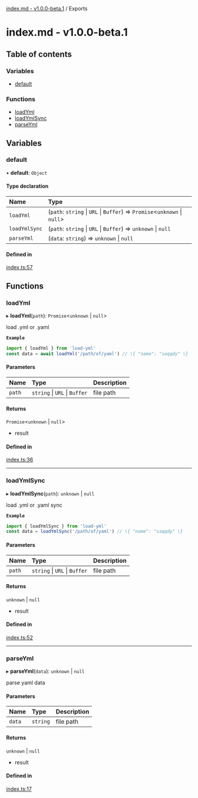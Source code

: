 [index.md - v1.0.0-beta.1](README.md) / Exports

# index.md - v1.0.0-beta.1

## Table of contents

### Variables

- [default](modules.md#default)

### Functions

- [loadYml](modules.md#loadyml)
- [loadYmlSync](modules.md#loadymlsync)
- [parseYml](modules.md#parseyml)

## Variables

### default

• **default**: `Object`

#### Type declaration

| Name          | Type                                                                       |
| :------------ | :------------------------------------------------------------------------- |
| `loadYml`     | (`path`: `string` \| `URL` \| `Buffer`) => `Promise`<`unknown` \| `null`\> |
| `loadYmlSync` | (`path`: `string` \| `URL` \| `Buffer`) => `unknown` \| `null`             |
| `parseYml`    | (`data`: `string`) => `unknown` \| `null`                                  |

#### Defined in

[index.ts:57](https://github.com/saqqdy/load-yml/blob/6a7f7b9/src/index.ts#L57)

## Functions

### loadYml

▸ **loadYml**(`path`): `Promise`<`unknown` \| `null`\>

load .yml or .yaml

**`Example`**

```ts
import { loadYml } from 'load-yml'
const data = await loadYml('/path/of/yaml') // \{ "name": "saqqdy" \}
```

#### Parameters

| Name   | Type                          | Description |
| :----- | :---------------------------- | :---------- |
| `path` | `string` \| `URL` \| `Buffer` | file path   |

#### Returns

`Promise`<`unknown` \| `null`\>

- result

#### Defined in

[index.ts:36](https://github.com/saqqdy/load-yml/blob/6a7f7b9/src/index.ts#L36)

---

### loadYmlSync

▸ **loadYmlSync**(`path`): `unknown` \| `null`

load .yml or .yaml sync

**`Example`**

```ts
import { loadYmlSync } from 'load-yml'
const data = loadYmlSync('/path/of/yaml') // \{ "name": "saqqdy" \}
```

#### Parameters

| Name   | Type                          | Description |
| :----- | :---------------------------- | :---------- |
| `path` | `string` \| `URL` \| `Buffer` | file path   |

#### Returns

`unknown` \| `null`

- result

#### Defined in

[index.ts:52](https://github.com/saqqdy/load-yml/blob/6a7f7b9/src/index.ts#L52)

---

### parseYml

▸ **parseYml**(`data`): `unknown` \| `null`

parse yaml data

#### Parameters

| Name   | Type     | Description |
| :----- | :------- | :---------- |
| `data` | `string` | file path   |

#### Returns

`unknown` \| `null`

- result

#### Defined in

[index.ts:17](https://github.com/saqqdy/load-yml/blob/6a7f7b9/src/index.ts#L17)
